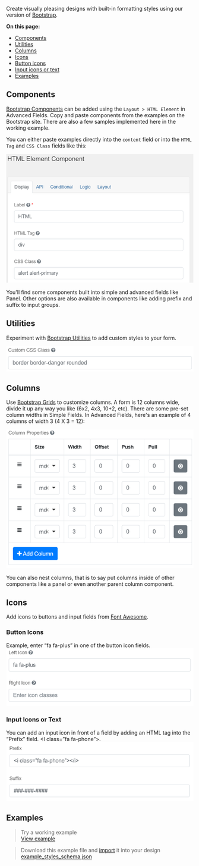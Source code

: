 Create visually pleasing designs with built-in formatting styles using our version of [Bootstrap](https://getbootstrap.com/docs/4.5/components/).

**On this page:**
* [Components](#Components)
* [Utilities](#Utilities)
* [Columns](#Columns)
* [Icons](#Icons)
* [Button icons](#Button-icons)
* [Input icons or text](#Input-icons-or-text)
* [Examples](#examples)

## Components
[Bootstrap Components](https://getbootstrap.com/docs/4.5/components/) can be added using the `Layout > HTML Element` in Advanced Fields. Copy and paste components from the examples on the Bootstrap site. There are also a few samples implemented here in the working example.

You can either paste examples directly into the `content` field or into the `HTML Tag` and `CSS Class` fields like this:

![HTML Tag: div, CSS Class: alert alert-primary](images/bs_alert_example.png)

You'll find some components built into simple and advanced fields like Panel. Other options are also available in components like adding prefix and suffix to input groups.

## Utilities
Experiment with [Bootstrap Utilities](https://getbootstrap.com/docs/4.0/utilities/) to add custom styles to your form.

![Custom CSS Class: border border-danger rounded](images/bs_utilities.png)

## Columns
Use [Bootstrap Grids](https://getbootstrap.com/docs/4.0/layout/grid/) to customize columns. A form is 12 columns wide, divide it up any way you like (6x2, 4x3, 10+2, etc). There are some pre-set column widths in Simple Fields. In Advanced Fields, here's an example of 4 columns of width 3 (4 X 3 = 12):

![Settings for 4 columns of width 3](images/bs_columns.png)

You can also nest columns, that is to say put columns inside of other components like a panel or even another parent column component.

## Icons
Add icons to buttons and input fields from [Font Awesome](https://fontawesome.com/v4.7.0/icons/).

### Button Icons

Example, enter “fa fa-plus” in one of the button icon fields.
![](images/bs_icons.png)

### Input Icons or Text
You can add an input icon in front of a field by adding an HTML tag into the “Prefix” field. <I class=”fa fa-phone”></i>.
![](images/bs_prefix_suffix.png)

## Examples

> Try a working example<br>
> [View example](https://chefs.nrs.gov.bc.ca/app/form/submit?f=6ff5ba7d-ed8b-433e-a063-162f56627586)

> Download this example file and [import](Import-Export) it into your design<br>
> [example_styles_schema.json](examples/example_styles_schema.json)
